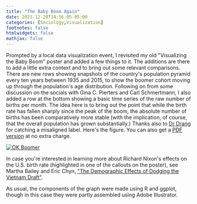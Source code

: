 ```yaml
---
title: "The Baby Boom Again"
date: 2023-12-20T14:56:05-05:00
categories: [Sociology,Visualization]
footnotes: false
htmlwidgets: false
mathjax: false
---
```



Prompted by a local data visualization event, I revisited my old "Visualizing the Baby Boom" poster and added a few things to it. The additions are there to add a little extra context and to bring out some relevant comparisons. There are new rows showing snapshots of the country's population pyramid every ten years between 1935 and 2015, to show the boomer cohort moving up through the population's age distribution. Following on from some discussion on the socials with Gina C. Pierters and Carl Schmertmann, I also added a row at the bottom showing a basic time series of the raw number of births per month. The idea here is to bring out the point that while the birth rate has fallen sharply since the peak of the boom, the absolute number of births has been comparatively more stable (with the implication, of course, that the overall population has grown substantially.) Thanks also to [Dr Drang](https://leancrew.com/) for catching a misaligned label. Here's the figure. You can also get a [PDF version](okboomer3_composite_poster.pdf) at no extra charge. 

[![OK Boomer](okboomer3_composite_poster.png)](okboomer3_composite_poster.png)

In case you're interested in learning more about Richard Nixon's effects on the U.S. birth rate (highlighted in one of the callouts on the poster), see Martha Bailey and Eric Chyn, ["The Demographic Effects of Dodging the Vietnam Draft"](https://public.websites.umich.edu/~baileymj/Bailey_Chyn_PP.pdf). 

As usual, the components of the graph were made using R and ggplot, though in this case they were partly assembled using Adobe Illustrator.
